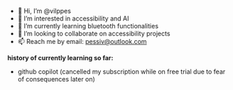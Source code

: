 - 👋 Hi, I’m @vilppes
- 👀 I’m interested in accessibility and AI
- 🌱 I’m currently learning bluetooth functionalities
- 💞️ I’m looking to collaborate on accessibility projects
- 📫 Reach me by email: pessiv@outlook.com

<!---
vilppes/vilppes is a ✨ special ✨ repository because its `README.md` (this file) appears on your GitHub profile.
You can click the Preview link to take a look at your changes.
--->

**history of currently learning so far:**
- github copilot (cancelled my subscription while on free trial due to fear of consequences later on)
